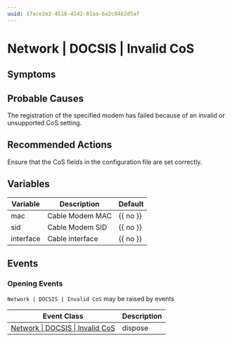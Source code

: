 ```yaml
---
uuid: 17ace2e2-4516-4142-81aa-6a2c8462d5af
---
```

# Network | DOCSIS | Invalid CoS

## Symptoms

## Probable Causes

The registration of the specified modem has failed because of an invalid or unsupported CoS setting.

## Recommended Actions

Ensure that the CoS fields in the configuration file are set correctly.

## Variables

| Variable  | Description     | Default  |
| --------- | --------------- | -------- |
| mac       | Cable Modem MAC | {{ no }} |
| sid       | Cable Modem SID | {{ no }} |
| interface | Cable interface | {{ no }} |

## Events

### Opening Events
`Network | DOCSIS | Invalid CoS` may be raised by events

| Event Class                                                                                     | Description |
| ----------------------------------------------------------------------------------------------- | ----------- |
| [Network \| DOCSIS \| Invalid CoS](ref://event-classes-reference/network/docsis/invalid-cos.md) | dispose     |
